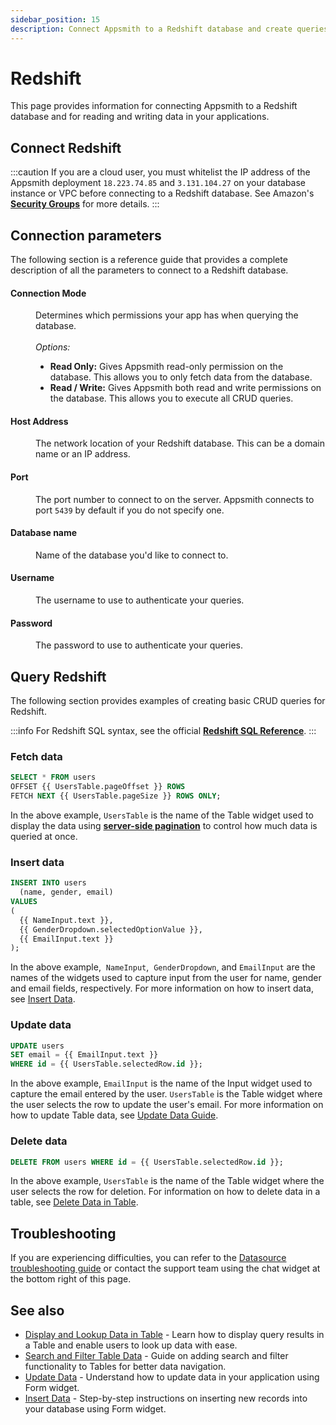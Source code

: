 ```yaml
---
sidebar_position: 15
description: Connect Appsmith to a Redshift database and create queries.
---
```


# Redshift

This page provides information for connecting Appsmith to a Redshift database and for reading and writing data in your applications.

## Connect Redshift

:::caution 
If you are a cloud user, you must whitelist the IP address of the Appsmith deployment `18.223.74.85` and `3.131.104.27` on your database instance or VPC before connecting to a Redshift database. See Amazon's [**Security Groups**](https://docs.aws.amazon.com/vpc/latest/userguide/security-groups.html) for more details.
:::

## Connection parameters

The following section is a reference guide that provides a complete description of all the parameters to connect to a Redshift database.

<ZoomImage src="/img/redshift-datasource-config.png" alt="Configuring a Redshift datasource." caption="Configuring a Redshift datasource." />

#### Connection Mode

<dd>Determines which permissions your app has when querying the database.</dd><br />
<dd>
  <i>Options:</i>
  <ul>
    <li><b>Read Only:</b> Gives Appsmith read-only permission on the database. This allows you to only fetch data from the database.</li>
    <li><b>Read / Write:</b> Gives Appsmith both read and write permissions on the database. This allows you to execute all CRUD queries.</li>
  </ul>
</dd>

#### Host Address

<dd>The network location of your Redshift database. This can be a domain name or an IP address.</dd>

#### Port

<dd>The port number to connect to on the server. Appsmith connects to port <code>5439</code> by default if you do not specify one.</dd>

#### Database name

<dd>Name of the database you'd like to connect to.</dd>

#### Username

<dd>The username to use to authenticate your queries.</dd>

#### Password

<dd>The password to use to authenticate your queries.</dd>

## Query Redshift

The following section provides examples of creating basic CRUD queries for Redshift.

:::info
For Redshift SQL syntax, see the official [**Redshift SQL Reference**](https://docs.aws.amazon.com/redshift/latest/dg/cm_chap_SQLCommandRef.html).
:::

<ZoomImage src="/img/redshift-query-config.png" alt="Configuring a Redshift query." caption="Configuring a Redshift query." />

### Fetch data

```sql
SELECT * FROM users
OFFSET {{ UsersTable.pageOffset }} ROWS
FETCH NEXT {{ UsersTable.pageSize }} ROWS ONLY;
```

In the above example, `UsersTable` is the name of the Table widget used to display the data using [**server-side pagination**](https://docs.appsmith.com//build-apps/how-to-guides/Server-side-pagination-in-table) to control how much data is queried at once.

### Insert data

```sql
INSERT INTO users
  (name, gender, email)
VALUES
(
  {{ NameInput.text }},
  {{ GenderDropdown.selectedOptionValue }},
  {{ EmailInput.text }}
);
```

In the above example,  `NameInput`,  `GenderDropdown`,  and `EmailInput` are the names of the widgets used to capture input from the user for name, gender and email fields, respectively. For more information on how to insert data, see [Insert Data](https://docs.appsmith.com//build-apps/how-to-guides/insert-data).



### Update data

```sql
UPDATE users
SET email = {{ EmailInput.text }}
WHERE id = {{ UsersTable.selectedRow.id }};
```

In the above example, `EmailInput` is the name of the Input widget used to capture the email entered by the user. `UsersTable` is the Table widget where the user selects the row to update the user's email. For more information on how to update Table data, see [Update Data Guide](https://docs.appsmith.com//build-apps/how-to-guides/submit-form-data).


### Delete data

```sql
DELETE FROM users WHERE id = {{ UsersTable.selectedRow.id }};
```

In the above example, `UsersTable` is the name of the Table widget where the user selects the row for deletion. For information on how to delete data in a table, see [Delete Data in Table](https://docs.appsmith.com/reference/widgets/table/inline-editing#delete-row).

## Troubleshooting

If you are experiencing difficulties, you can refer to the [Datasource troubleshooting guide](https://docs.appsmith.com/help-and-support/troubleshooting-guide/action-errors/datasource-errors) or contact the support team using the chat widget at the bottom right of this page.

## See also

- [Display and Lookup Data in Table](https://docs.appsmith.com//build-apps/how-to-guides/display-search-and-filter-table-data) - Learn how to display query results in a Table and enable users to look up data with ease.
- [Search and Filter Table Data](https://docs.appsmith.com//build-apps/how-to-guides/search-and-filter-table-data) - Guide on adding search and filter functionality to Tables for better data navigation.
- [Update Data](https://docs.appsmith.com//build-apps/how-to-guides/submit-form-data) - Understand how to update data in your application using Form widget.
- [Insert Data](https://docs.appsmith.com//build-apps/how-to-guides/insert-data) - Step-by-step instructions on inserting new records into your database using Form widget.
